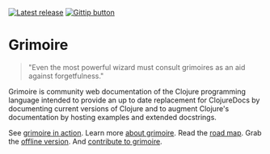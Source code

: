 [![Latest release](http://img.shields.io/github/tag/arrdem/grimoire.svg)](http://grimoire.arrdem.com/)
[![Gittip button](http://img.shields.io/gittip/arrdem.svg)](https://www.gittip.com/arrdem/ "Support this project")

Grimoire
=================

> "Even the most powerful wizard must consult grimoires as an aid against forgetfulness."

Grimoire is community web documentation of the Clojure programming
language intended to provide an up to date replacement for ClojureDocs
by documenting current versions of Clojure and to augment Clojure's
documentation by hosting examples and extended docstrings.

See [grimoire in action](http://grimoire.arrdem.com).
Learn more [about grimoire](http://grimoire.arrdem.com/about).
Read the [road map](http://www.arrdem.com/2014/07/12/of_mages_and_grimoires/).
Grab the [offline version](http://grimoire.arrdem.com/public/static.zip).
And [contribute to grimoire](http://grimoire.arrdem.com/contributing).
